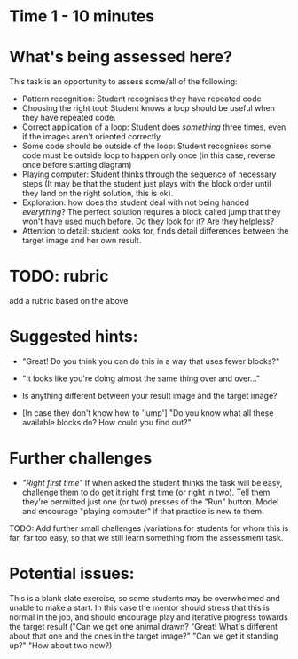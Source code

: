 # Time 1 - 10 minutes

# What's being assessed here?

This task is an opportunity to assess some/all of the following:

* Pattern recognition: Student recognises they have repeated code
* Choosing the right tool: Student knows a loop should be useful when they have repeated code.
* Correct application of a loop: Student does *something* three times, even if the images aren't oriented correctly.
* Some code should be outside of the loop: Student recognises some code must be outside loop to happen only once (in this case, reverse once before starting diagram)
* Playing computer: Student thinks through the sequence of necessary steps (It may be that the student just plays with the block order until they land on the right solution, this is ok).
* Exploration: how does the student deal with not being handed *everything*?  The perfect solution requires a block called jump that they won't have used much before.  Do they look for it?  Are they helpless?
* Attention to detail: student looks for, finds detail differences between the target image and her own result.

# TODO: rubric

add a rubric based on the above

# Suggested hints:

* "Great!  Do you think you can do this in a way that uses fewer blocks?"

* "It looks like you're doing almost the same thing over and over..."

* Is anything different between your result image and the target image?

* [In case they don't know how to 'jump'] "Do you know what all these available blocks do?  How could you find out?"

# Further challenges

* *"Right first time"*  If when asked the student thinks the task will be easy, challenge them to do get it right first time (or right in two).  Tell them they're permitted just one (or two) presses of the "Run" button.  Model and encourage "playing computer" if that practice is new to them.

TODO: Add further small challenges /variations for students for whom this is far, far too easy, so that we still learn something from the assessment task.


# Potential issues:

This is a blank slate exercise, so some students may be overwhelmed and unable to make a start.  In this case the mentor should stress that this is normal in the job, and should encourage play and iterative progress towards the target result ("Can we get one animal drawn?  "Great!  What's different about that one and the ones in the target image?"  "Can we get it standing up?"  "How about two now?)
